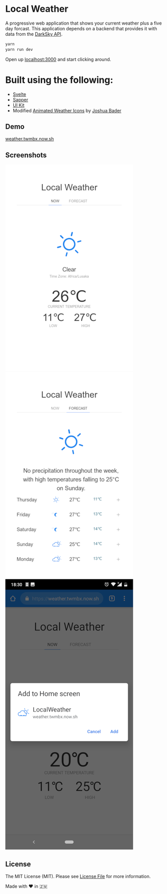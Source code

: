 # Local Weather

A progressive web application that shows your current weather plus a five day forcast. This application depends on a backend that provides it with data from the [DarkSky API](https://darksky.net/dev).

```bash
yarn
yarn run dev
```

Open up [localhost:3000](http://localhost:3000) and start clicking around.

# Built using the following:

- [Svelte](https://svelte.dev) 
- [Sapper](https://sapper.svelte.dev) 
- [UI Kit](https://getuikit.com/docs/card) 
- Modified [Animated Weather Icons](https://codepen.io/joshbader/pen/EjXgqr)  by [Joshua Bader](https://joshuabader.com/)

## Demo

[weather.twmbx.now.sh](https://weather.twmbx.now.sh)

## Screenshots

![Current Weather](Screenshot_1.png)
![Five Day Forecast](Screenshot_2.png)
![PWA Add To Homescreen](Screenshot_3.png)


## License

The MIT License (MIT). Please see [License File](LICENSE.md) for more information.

Made with :heart: in :zambia: